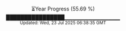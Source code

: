 <p align="center">
⏳Year Progress (55.69 %) <br>
████████████████▁▁▁▁▁▁▁▁▁▁▁▁▁▁ <br>
<sub>Updated: Wed, 23 Jul 2025 06:38:35 GMT</sub>
</p>

